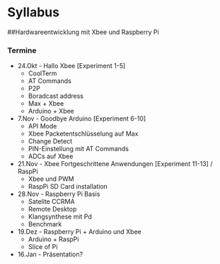 # Syllabus
##Hardwareentwicklung mit Xbee und Raspberry Pi


### Termine

* 24.Okt  - Hallo Xbee  [Experiment 1-5]
	* CoolTerm
	* AT Commands
	* P2P
	* Boradcast address
	* Max + Xbee
	* Arduino + Xbee
* 7.Nov - Goodbye Arduino [Experiment 6-10]
	* API Mode
	* Xbee Packetentschlüsselung auf Max
	* Change Detect
	* PIN-Einstellung mit AT Commands
	* ADCs auf Xbee
* 21.Nov - Xbee Fortgeschrittene Anwendungen [Experiment 11-13] / RaspPi
	* Xbee und PWM	
	* RaspPi SD Card installation
* 28.Nov - Raspberry Pi Basis 
	* Satelite CCRMA	
	* Remote Desktop
	* Klangsynthese mit Pd	
	* Benchmark
* 19.Dez - Raspberry Pi + Arduino und Xbee
	* Arduino + RaspPi
	* Slice of Pi
* 16.Jan - Präsentation?
